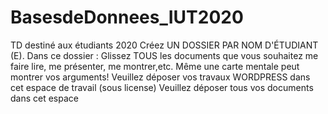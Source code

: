 # BasesdeDonnees_IUT2020
TD destiné aux étudiants 2020
Créez UN DOSSIER PAR NOM D'ÉTUDIANT (E). Dans ce dossier : Glissez TOUS les documents que vous souhaitez me faire lire, me présenter, me montrer,etc.
Même une carte mentale peut montrer vos arguments!
Veuillez déposer vos travaux WORDPRESS dans cet espace de travail (sous license)
Veuillez déposer tous vos documents dans cet espace
